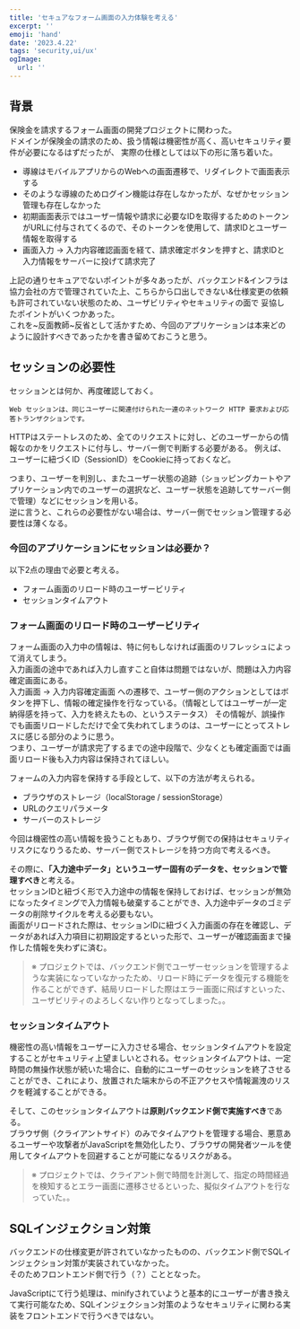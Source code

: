 ```yaml
---
title: 'セキュアなフォーム画面の入力体験を考える'
excerpt: ''
emoji: 'hand'
date: '2023.4.22'
tags: 'security,ui/ux'
ogImage:
  url: ''
---
```


## 背景
保険金を請求するフォーム画面の開発プロジェクトに関わった。  
ドメインが保険金の請求のため、扱う情報は機密性が高く、高いセキュリティ要件が必要になるはずだったが、
実際の仕様としては以下の形に落ち着いた。

- 導線はモバイルアプリからのWebへの画面遷移で、リダイレクトで画面表示する
- そのような導線のためログイン機能は存在しなかったが、なぜかセッション管理も存在しなかった
- 初期画面表示ではユーザー情報や請求に必要なIDを取得するためのトークンがURLに付与されてくるので、そのトークンを使用して、請求IDとユーザー情報を取得する
- 画面入力 -> 入力内容確認画面を経て、請求確定ボタンを押すと、請求IDと入力情報をサーバーに投げて請求完了

上記の通りセキュアでないポイントが多々あったが、バックエンド&インフラは協力会社の方で管理されていた上、こちらから口出しできない&仕様変更の依頼も許可されていない状態のため、ユーザビリティやセキュリティの面で
妥協したポイントがいくつかあった。  
これを~反面教師~反省として活かすため、今回のアプリケーションは本来どのように設計すべきであったかを書き留めておこうと思う。

## セッションの必要性

セッションとは何か、再度確認しておく。

```
Web セッションは、同じユーザーに関連付けられた一連のネットワーク HTTP 要求および応答トランザクションです。
```

HTTPはステートレスのため、全てのリクエストに対し、どのユーザーからの情報なのかをリクエストに付与し、サーバー側で判断する必要がある。
例えば、ユーザーに紐づくID（SessionID）をCookieに持っておくなど。

つまり、ユーザーを判別し、またユーザー状態の追跡（ショッピングカートやアプリケーション内でのユーザーの選択など、ユーザー状態を追跡してサーバー側で管理）などにセッションを用いる。  
逆に言うと、これらの必要性がない場合は、サーバー側でセッション管理する必要性は薄くなる。

### 今回のアプリケーションにセッションは必要か？

以下2点の理由で必要と考える。

- フォーム画面のリロード時のユーザービリティ
- セッションタイムアウト

### フォーム画面のリロード時のユーザービリティ
フォーム画面の入力中の情報は、特に何もしなければ画面のリフレッシュによって消えてしまう。  
入力画面の途中であれば入力し直すこと自体は問題ではないが、問題は入力内容確定画面にある。  
入力画面 -> 入力内容確定画面 への遷移で、ユーザー側のアクションとしてはボタンを押下し、情報の確定操作を行なっている。（情報としてはユーザーが一定納得感を持って、入力を終えたもの、というステータス）
その情報が、誤操作でも画面リロードしただけで全て失われてしまうのは、ユーザーにとってストレスに感じる部分のように思う。  
つまり、ユーザーが請求完了するまでの途中段階で、少なくとも確定画面では画面リロード後も入力内容は保持されてほしい。

フォームの入力内容を保持する手段として、以下の方法が考えられる。
- ブラウザのストレージ（localStorage / sessionStorage）
- URLのクエリパラメータ
- サーバーのストレージ

今回は機密性の高い情報を扱うこともあり、ブラウザ側での保持はセキュリティリスクになりうるため、サーバー側でストレージを持つ方向で考えるべき。

その際に、**「入力途中データ」というユーザー固有のデータを、セッションで管理すべき**と考える。  
セッションIDと紐づく形で入力途中の情報を保持しておけば、セッションが無効になったタイミングで入力情報も破棄することができ、入力途中データのゴミデータの削除サイクルを考える必要もない。  
画面がリロードされた際は、セッションIDに紐づく入力画面の存在を確認し、データがあれば入力項目に初期設定するといった形で、ユーザーが確認画面まで操作した情報を失わずに済む。

> ※ プロジェクトでは、バックエンド側でユーザーセッションを管理するような実装になっていなかったため、リロード時にデータを復元する機能を作ることができず、結局リロードした際はエラー画面に飛ばすといった、ユーザビリティのよろしくない作りとなってしまった。。

### セッションタイムアウト

機密性の高い情報をユーザーに入力させる場合、セッションタイムアウトを設定することがセキュリティ上望ましいとされる。セッションタイムアウトは、一定時間の無操作状態が続いた場合に、自動的にユーザーのセッションを終了させることができ、これにより、放置された端末からの不正アクセスや情報漏洩のリスクを軽減することができる。

そして、このセッションタイムアウトは**原則バックエンド側で実施すべき**である。  
ブラウザ側（クライアントサイド）のみでタイムアウトを管理する場合、悪意あるユーザーや攻撃者がJavaScriptを無効化したり、ブラウザの開発者ツールを使用してタイムアウトを回避することが可能になるリスクがある。

> ※ プロジェクトでは、クライアント側で時間を計測して、指定の時間経過を検知するとエラー画面に遷移させるといった、擬似タイムアウトを行なっていた。。


## SQLインジェクション対策

バックエンドの仕様変更が許されていなかったものの、バックエンド側でSQLインジェクション対策が実装されていなかった。  
そのためフロントエンド側で行う（？）こととなった。

JavaScriptにて行う処理は、minifyされていようと基本的にユーザーが書き換えて実行可能なため、SQLインジェクション対策のようなセキュリティに関わる実装をフロントエンドで行うべきではない。




